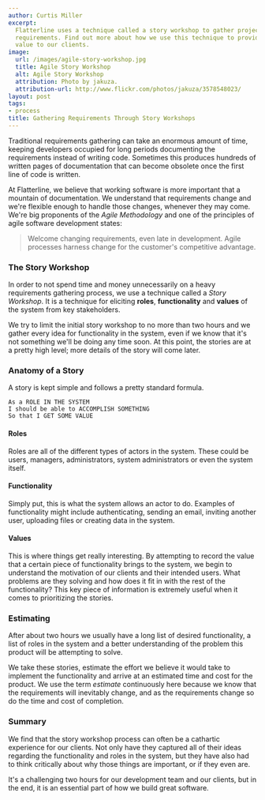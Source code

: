 ```yaml
---
author: Curtis Miller
excerpt:
  Flatterline uses a technique called a story workshop to gather project
  requirements. Find out more about how we use this technique to provide
  value to our clients.
image:
  url: /images/agile-story-workshop.jpg
  title: Agile Story Workshop
  alt: Agile Story Workshop
  attribution: Photo by jakuza.
  attribution-url: http://www.flickr.com/photos/jakuza/3578548023/
layout: post
tags:
- process
title: Gathering Requirements Through Story Workshops
---
```


Traditional requirements gathering can take an enormous amount of time, keeping developers occupied for long periods documenting the requirements instead of writing code. Sometimes this produces hundreds of written pages of documentation that can become obsolete once the first line of code is written.

At Flatterline, we believe that working software is more important that a mountain of documentation. We understand that requirements change and we're flexible enough to handle those changes, whenever they may come. We're big proponents of the *Agile Methodology* and one of the principles of agile software development states:

> Welcome changing requirements, even late in development. Agile processes harness change for the customer's competitive advantage.

### The Story Workshop

In order to not spend time and money unnecessarily on a heavy requirements gathering process, we use a technique called a *Story Workshop*. It is a technique for eliciting **roles**, **functionality** and **values** of the system from key stakeholders.

We try to limit the initial story workshop to no more than two hours and we gather every idea for functionality in the system, even if we know that it's not something we'll be doing any time soon. At this point, the stories are at a pretty high level; more details of the story will come later.

### Anatomy of a Story

A story is kept simple and follows a pretty standard formula.

    As a ROLE IN THE SYSTEM
    I should be able to ACCOMPLISH SOMETHING
    So that I GET SOME VALUE

#### Roles

Roles are all of the different types of actors in the system. These could be users, managers, administrators, system administrators or even the system itself.

#### Functionality

Simply put, this is what the system allows an actor to do. Examples of functionality might include authenticating, sending an email, inviting another user, uploading files or creating data in the system.

#### Values

This is where things get really interesting. By attempting to record the value that a certain piece of functionality brings to the system, we begin to understand the motivation of our clients and their intended users. What problems are they solving and how does it fit in with the rest of the functionality? This key piece of information is extremely useful when it comes to prioritizing the stories.

### Estimating

After about two hours we usually have a long list of desired functionality, a list of roles in the system and a better understanding of the problem this product will be attempting to solve.

We take these stories, estimate the effort we believe it would take to implement the functionality and arrive at an estimated time and cost for the product. We use the term *estimate* continuously here because we know that the requirements will inevitably change, and as the requirements change so do the time and cost of completion.

### Summary

We find that the story workshop process can often be a cathartic experience for our clients. Not only have they captured all of their ideas regarding the functionality and roles in the system, but they have also had to think critically about why those things are important, or if they even are.

It's a challenging two hours for our development team and our clients, but in the end, it is an essential part of how we build great software.
